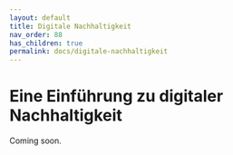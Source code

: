 ```yaml
---
layout: default
title: Digitale Nachhaltigkeit
nav_order: 88
has_children: true
permalink: docs/digitale-nachhaltigkeit
---
```


# Eine Einführung zu digitaler Nachhaltigkeit

Coming soon. 
